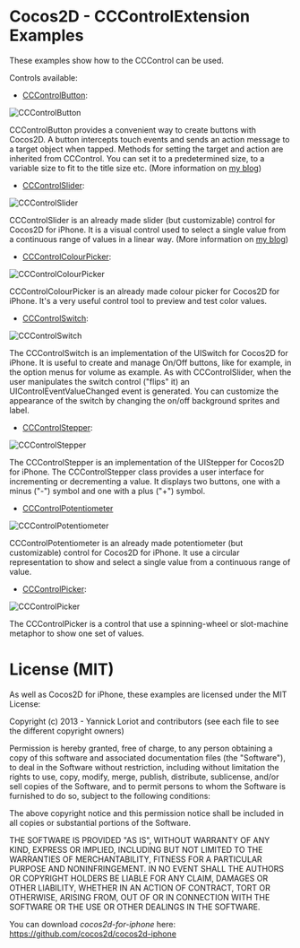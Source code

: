 Cocos2D - CCControlExtension Examples
=====================

These examples show how to the CCControl can be used.

Controls available:

 * [CCControlButton](http://yannickloriot.com/library/ios/cccontrolextension/Classes/CCControlButton.html):

![CCControlButton](https://github.com/YannickL/CCControlExtension/blob/master/screenshots/button.png)

CCControlButton provides a convenient way to create buttons with Cocos2D.
A button intercepts touch events and sends an action message to a target object when tapped. Methods for setting the target and action are inherited from CCControl. You can set it to a predetermined size, to a variable size to fit to the title size etc. (More information on [my blog](http://yannickloriot.com/2013/03/cccontrolextension-the-buttons/))

 * [CCControlSlider](http://yannickloriot.com/library/ios/cccontrolextension/Classes/CCControlSlider.html):

![CCControlSlider](https://github.com/YannickL/CCControlExtension/blob/master/screenshots/slider.png)

CCControlSlider is an already made slider (but customizable) control for Cocos2D for iPhone. It is a visual control used to select a single value from a continuous range of values in a linear way. (More information on [my blog](http://yannickloriot.com/2013/03/cccontrolextension-the-sliders/))

 * [CCControlColourPicker](http://yannickloriot.com/library/ios/cccontrolextension/Classes/CCControlColourPicker.html):

![CCControlColourPicker](https://github.com/YannickL/CCControlExtension/blob/master/screenshots/colorpicker.png)

CCControlColourPicker is an already made colour picker for Cocos2D for iPhone. It's a very useful control tool to preview and test color values.

* [CCControlSwitch](http://yannickloriot.com/library/ios/cccontrolextension/Classes/CCControlSwitch.html):

![CCControlSwitch](https://github.com/YannickL/CCControlExtension/blob/master/screenshots/switch.png)

The CCControlSwitch is an implementation of the UISwitch for Cocos2D for iPhone.
It is useful to create and manage On/Off buttons, like for example, in the option menus for volume as example. As with CCControlSlider, when the user manipulates the switch control ("flips" it) an UIControlEventValueChanged event is generated.
You can customize the appearance of the switch by changing the on/off background sprites and label.

* [CCControlStepper](http://yannickloriot.com/library/ios/cccontrolextension/Classes/CCControlStepper.html):

![CCControlStepper](https://github.com/YannickL/CCControlExtension/blob/master/screenshots/stepper.png)

The CCControlStepper is an implementation of the UIStepper for Cocos2D for iPhone.
The CCControlStepper class provides a user interface for incrementing or decrementing a value. It displays two buttons, one with a minus ("-") symbol and one with a plus ("+") symbol.

 * [CCControlPotentiometer](https://github.com/YannickL/CCControlExtension/blob/master/screenshots/potentiometer.png)

![CCControlPotentiometer](http://github.com/YannickL/CCControlExtension/raw/master/screenshots/potentiometer.png)

CCControlPotentiometer is an already made potentiometer (but customizable) control for Cocos2D for iPhone. It use a circular representation to show and select a single value from a continuous range of value.

* [CCControlPicker](http://yannickloriot.com/library/ios/cccontrolextension/Classes/CCControlPicker.html):

![CCControlPicker](https://github.com/YannickL/CCControlExtension/blob/master/screenshots/picker.png)

The CCControlPicker is a control that use a spinning-wheel or slot-machine metaphor to show one set of values.

License (MIT)
====================
As well as Cocos2D for iPhone, these examples are licensed under the MIT License:

Copyright (c) 2013 - Yannick Loriot and contributors
(see each file to see the different copyright owners)

Permission is hereby granted, free of charge, to any person obtaining a copy
of this software and associated documentation files (the "Software"), to deal
in the Software without restriction, including without limitation the rights
to use, copy, modify, merge, publish, distribute, sublicense, and/or sell
copies of the Software, and to permit persons to whom the Software is
furnished to do so, subject to the following conditions:

The above copyright notice and this permission notice shall be included in
all copies or substantial portions of the Software.

THE SOFTWARE IS PROVIDED "AS IS", WITHOUT WARRANTY OF ANY KIND, EXPRESS OR
IMPLIED, INCLUDING BUT NOT LIMITED TO THE WARRANTIES OF MERCHANTABILITY,
FITNESS FOR A PARTICULAR PURPOSE AND NONINFRINGEMENT. IN NO EVENT SHALL THE
AUTHORS OR COPYRIGHT HOLDERS BE LIABLE FOR ANY CLAIM, DAMAGES OR OTHER
LIABILITY, WHETHER IN AN ACTION OF CONTRACT, TORT OR OTHERWISE, ARISING FROM,
OUT OF OR IN CONNECTION WITH THE SOFTWARE OR THE USE OR OTHER DEALINGS IN
THE SOFTWARE.

You can download *cocos2d-for-iphone* here: https://github.com/cocos2d/cocos2d-iphone
